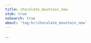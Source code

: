 ```yaml
---
title: chocolate_mountain_new
stub: true
noSearch: true
about: 'tag:hr/chocolate_mountain_new'
---
```

  ...
